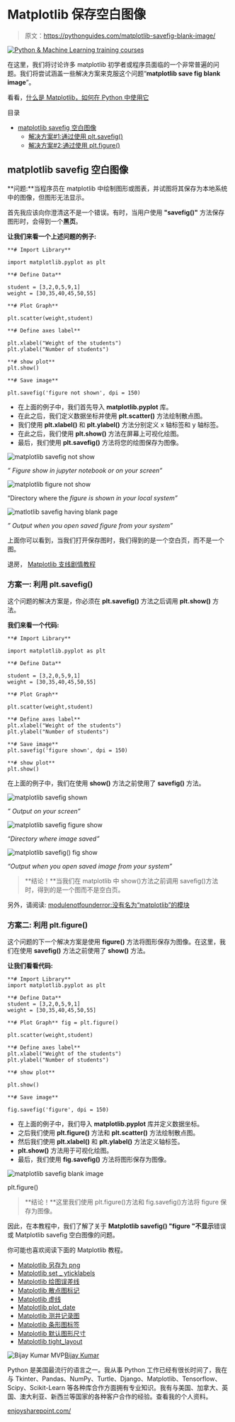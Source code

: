 # Matplotlib 保存空白图像

> 原文：<https://pythonguides.com/matplotlib-savefig-blank-image/>

[![Python & Machine Learning training courses](img/49ec9c6da89a04c9f45bab643f8c765c.png)](https://sharepointsky.teachable.com/p/python-and-machine-learning-training-course)

在这里，我们将讨论许多 matplotlib 初学者或程序员面临的一个非常普遍的问题。我们将尝试涵盖一些解决方案来克服这个问题“**matplotlib save fig blank image**”。

看看，[什么是 Matplotlib，如何在 Python 中使用它](https://pythonguides.com/what-is-matplotlib/)

目录

[](#)

*   [matplotlib savefig 空白图像](#matplotlib_savefig_blank_image "matplotlib savefig blank image")
    *   [解决方案#1:通过使用 plt.savefig()](#Solution1_By_using_pltsavefig "Solution#1: By using plt.savefig() ")
    *   [解决方案#2:通过使用 plt.figure()](#Solution2_By_using_pltfigure "Solution#2: By using plt.figure() ")

## matplotlib savefig 空白图像

**问题:**当程序员在 matplotlib 中绘制图形或图表，并试图将其保存为本地系统中的图像，但图形无法显示。

首先我应该向你澄清这不是一个错误。有时，当用户使用 **"savefig()"** 方法保存图形时，会得到一个**黑页**。

**让我们来看一个上述问题的例子:**

```
**# Import Library**

import matplotlib.pyplot as plt

**# Define Data**

student = [3,2,0,5,9,1]
weight = [30,35,40,45,50,55]

**# Plot Graph**

plt.scatter(weight,student) 

**# Define axes label**

plt.xlabel("Weight of the students")
plt.ylabel("Number of students")

**# show plot** 
plt.show()

**# Save image**

plt.savefig('figure not shown', dpi = 150)
```

*   在上面的例子中，我们首先导入 **matplotlib.pyplot** 库。
*   在此之后，我们定义数据坐标并使用 **plt.scatter()** 方法绘制散点图。
*   我们使用 **plt.xlabel()** 和 **plt.ylabel()** 方法分别定义 x 轴标签和 y 轴标签。
*   在此之后，我们使用 **plt.show()** 方法在屏幕上可视化绘图。
*   最后，我们使用 **plt.savefig()** 方法将您的绘图保存为图像。

![matplotlib savefig not show](img/f7b5029b9d56248a7deb012c71052ab6.png "matplotlib savefig not show")

*” Figure show in jupyter notebook or on your screen”*

![matplotlib figure not show](img/c1e5f3c7681c9b00de9a6733c5a21107.png "matplotlib figure not show")

“Directory where the *figure is shown in your local system”*

![matlotlib savefig having blank page](img/eb06dcfb00dbe211a8bfbf73434e00f9.png "matlotlib savefig having blank page")

*” Output when you open saved figure from your system”*

上面你可以看到，当我们打开保存图时，我们得到的是一个空白页，而不是一个图。

退房， [Matplotlib 支线剧情教程](https://pythonguides.com/matplotlib-subplot-tutorial/)

### **方案一:** 利用 plt.savefig()

这个问题的解决方案是，你必须在 **plt.savefig()** 方法之后调用 **plt.show()** 方法。

**我们来看一个代码:**

```
**# Import Library**

import matplotlib.pyplot as plt

**# Define Data**

student = [3,2,0,5,9,1]
weight = [30,35,40,45,50,55]

**# Plot Graph**

plt.scatter(weight,student) 

**# Define axes label** 
plt.xlabel("Weight of the students")
plt.ylabel("Number of students")

**# Save image** 
plt.savefig('figure shown', dpi = 150)

**# show plot** 
plt.show() 
```

在上面的例子中，我们在使用 **show()** 方法之前使用了 **savefig()** 方法。

![matplotlib savefig shown](img/8896b59d3d614114bffb89c3b7c39b7e.png "matplotlib savefig shown")

*” Output on your screen”*

![matplotlib savefig figure show](img/7dd1fbd34b7ced8b5c16c3091fcd6b54.png "matplotlib savefig figure show")

*“Directory where image saved”*

![matplotlib savefig() fig show](img/71de704e01e109cc9516459a2558ee96.png "matplotlib savefig fig show")

*“Output when you open saved image from your system”*

> **结论！**当我们在 matplotlib 中 show()方法之前调用 savefig()方法时，得到的是一个图而不是空白页。

另外，请阅读: [modulenotfounderror:没有名为“matplotlib”的模块](https://pythonguides.com/no-module-named-matplotlib/)

### **方案二:** 利用 plt.figure()

这个问题的下一个解决方案是使用 **figure()** 方法将图形保存为图像。在这里，我们在使用 **savefig()** 方法之前使用了 **show()** 方法。

**让我们看看代码:**

```
**# Import Library** 
import matplotlib.pyplot as plt

**# Define Data** 
student = [3,2,0,5,9,1]
weight = [30,35,40,45,50,55]

**# Plot Graph** fig = plt.figure()

plt.scatter(weight,student) 

**# Define axes label** 
plt.xlabel("Weight of the students")
plt.ylabel("Number of students")

**# show plot**

plt.show()

**# Save image**

fig.savefig('figure', dpi = 150) 
```

*   在上面的例子中，我们导入 **matplotlib.pyplot** 库并定义数据坐标。
*   之后我们使用 **plt.figure()** 方法和 **plt.scatter()** 方法绘制散点图。
*   然后我们使用 **plt.xlabel()** 和 **plt.ylabel()** 方法定义轴标签。
*   **plt.show()** 方法用于可视化绘图。
*   最后，我们使用 **fig.savefig()** 方法将图形保存为图像。

![matplotlib savefig blank image](img/638c733335133cac1ba43b40fe0b8528.png "matplotlib save figure")

plt.figure()

> **结论！**这里我们使用 plt.figure()方法和 fig.savefig()方法将 figure 保存为图像。

因此，在本教程中，我们了解了关于 **Matplotlib savefig() "figure "不显示**错误或 Matplotlib savefig 空白图像的问题。

你可能也喜欢阅读下面的 Matplotlib 教程。

*   [Matplotlib 另存为 png](https://pythonguides.com/matplotlib-save-as-png/)
*   [Matplotlib set _ yticklabels](https://pythonguides.com/matplotlib-set_yticklabels/)
*   [Matplotlib 绘图误差线](https://pythonguides.com/matplotlib-plot-error-bars/)
*   [Matplotlib 散点图标记](https://pythonguides.com/matplotlib-scatter-marker/)
*   [Matplotlib 虚线](https://pythonguides.com/matplotlib-dashed-line/)
*   [Matplotlib plot_date](https://pythonguides.com/matplotlib-plot-date/)
*   [Matplotlib 测井记录图](https://pythonguides.com/matplotlib-log-log-plot/)
*   [Matplotlib 条形图标签](https://pythonguides.com/matplotlib-bar-chart-labels/)
*   [Matplotlib 默认图形尺寸](https://pythonguides.com/matplotlib-default-figure-size/)
*   [Matplotlib tight_layout](https://pythonguides.com/matplotlib-tight-layout/)

![Bijay Kumar MVP](img/9cb1c9117bcc4bbbaba71db8d37d76ef.png "Bijay Kumar MVP")[Bijay Kumar](https://pythonguides.com/author/fewlines4biju/)

Python 是美国最流行的语言之一。我从事 Python 工作已经有很长时间了，我在与 Tkinter、Pandas、NumPy、Turtle、Django、Matplotlib、Tensorflow、Scipy、Scikit-Learn 等各种库合作方面拥有专业知识。我有与美国、加拿大、英国、澳大利亚、新西兰等国家的各种客户合作的经验。查看我的个人资料。

[enjoysharepoint.com/](https://enjoysharepoint.com/)[](https://www.facebook.com/fewlines4biju "Facebook")[](https://www.linkedin.com/in/fewlines4biju/ "Linkedin")[](https://twitter.com/fewlines4biju "Twitter")